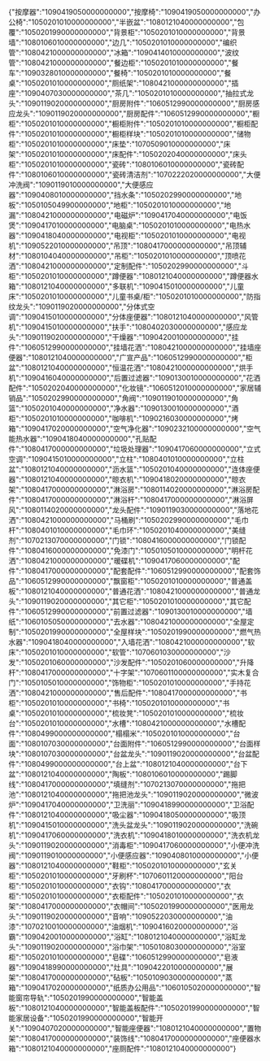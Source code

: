 {"按摩器":"1090419050000000000","按摩椅":"1090419050000000000","办公椅":"1050201010000000000","半嵌盆":"1080121040000000000","包覆":"1050201990000000000","背景柜":"1050201010000000000","背景墙":"1080106010000000000","边几":"1050201010000000000","编织管":"1080421000000000000","冰箱":"1090414010000000000","波纹管":"1080421000000000000","餐边柜":"1050201010000000000","餐车":"1090328010000000000","餐椅":"1050201010000000000","餐桌":"1050201010000000000","厕纸架":"1080421000000000000","插座":"1090407030000000000","茶几":"1050201010000000000","抽拉式龙头":"1090119020000000000","厨房附件":"1060512990000000000","厨房感应龙头":"1090119020000000000","厨房配件":"1060512990000000000","橱柜":"1050201010000000000","橱柜附件":"1050201010000000000","橱柜配件":"1050201010000000000","橱柜样块":"1050201010000000000","储物柜":"1050201010000000000","床垫":"1070509010000000000","床架":"1050201010000000000","床配件":"1050202040000000000","床头柜":"1050201010000000000","瓷砖":"1080106010000000000","瓷砖配件":"1080106010000000000","瓷砖清洁剂":"1070222020000000000","大便冲洗阀":"1090119010000000000","大便感应器":"1090408010000000000","挡水条":"1050202990000000000","地板":"1050105049900000000","地柜":"1050201010000000000","地漏":"1080421000000000000","电磁炉":"1090417040000000000","电饭煲":"1090417010000000000","电脑桌":"1050201010000000000","电热水器":"1090418040000000000","电视柜":"1050201010000000000","电视机":"1090522010000000000","吊顶":"1080417000000000000","吊顶辅材":"1080104040000000000","吊柜":"1050201010000000000","顶喷花洒":"1080421000000000000","定制配件":"1050202990000000000","斗柜":"1050201010000000000","蹲便器":"1080121040000000000","蹲便器水箱":"1080121040000000000","多联机":"1090415010000000000","儿童床":"1050201010000000000","儿童书桌/柜":"1050201010000000000","防指纹龙头":"1090119020000000000","分体式空调":"1090415010000000000","分体座便器":"1080121040000000000","风管机":"1090415010000000000","扶手":"1080402030000000000","感应龙头":"1090119020000000000","干燥器":"1090420010000000000","挂件":"1060512990000000000","挂墙花洒":"1080421000000000000","挂墙座便器":"1080121040000000000","广宣产品":"1060512990000000000","柜盆":"1080121040000000000","恒温花洒":"1080421000000000000","烘手机":"1090416040000000000","后置过滤器":"1090130010000000000","花洒配件":"1050202040000000000","化妆镜":"1060512010000000000","家居辅销品":"1050202990000000000","角阀":"1090119010000000000","角篮":"1050201040000000000","净水器":"1090130010000000000","酒柜":"1050201010000000000","咖啡机":"1090216030000000000","烤箱":"1090417020000000000","空气净化器":"1090232100000000000","空气能热水器":"1090418040000000000","孔贴配件":"1080417000000000000","垃圾处理器":"1090417060000000000","立式空调":"1090415010000000000","立柱":"1080401010000000000","立柱盆":"1080121040000000000","沥水篮":"1050201040000000000","连体座便器":"1080121040000000000","晾衣机":"1090418020000000000","晾衣架":"1080417000000000000","淋浴房":"1080114020000000000","淋浴房配件":"1080417000000000000","淋浴杆":"1080417000000000000","淋浴屏风":"1080114020000000000","龙头配件":"1090119030000000000","落地花洒":"1080421000000000000","马桶刷":"1050202990000000000","毛巾杆":"1080401010000000000","毛巾环":"1050201040000000000","美缝剂":"1070213070000000000","门锁":"1080416000000000000","门锁配件":"1080416000000000000","免漆门":"1050105010000000000","明杆花洒":"1080421000000000000","暖碟机":"1090417060000000000","配件":"1080417000000000000","配套配件":"1060512990000000000","配套饰品":"1060512990000000000","飘窗柜":"1050201010000000000","普通盖板":"1080121040000000000","普通花洒":"1080421000000000000","普通龙头":"1090119020000000000","其它柜":"1050201010000000000","其它配件":"1060512990000000000","前置过滤器":"1090130010000000000","墙纸":"1060105050000000000","去水器":"1080421000000000000","全屋定制":"1050201990000000000","全屋样块":"1050201990000000000","燃气热水器":"1090418040000000000","入墙花洒":"1080421000000000000","软床":"1050201010000000000","软管":"1070601030000000000","沙发":"1050201060000000000","沙发配件":"1050201060000000000","升降杆":"1080417000000000000","十字架":"1070601100000000000","实木复合门":"1050105010000000000","饰物柜":"1050201010000000000","手持花洒":"1080421000000000000","售后配件":"1080417000000000000","书柜":"1050201010000000000","书椅":"1050201010000000000","书桌":"1050201010000000000","梳妆凳":"1050201010000000000","梳妆台":"1050201010000000000","水槽":"1080421000000000000","水槽配件":"1080499000000000000","榻榻米":"1050201010000000000","台面":"1080107030000000000","台面附件":"1060512990000000000","台面样块":"1080107030000000000","台盆龙头":"1090119020000000000","台盆配件":"1080499000000000000","台上盆":"1080121040000000000","台下盆":"1080121040000000000","陶板":"1080106010000000000","踢脚线":"1080417000000000000","填缝剂":"1070213070000000000","拖把池":"1080121040000000000","拖把池龙头":"1090119020000000000","微波炉":"1090417040000000000","卫洗丽":"1090418990000000000","卫浴配件":"1080121040000000000","吸尘器":"1090418050000000000","吸顶机":"1090415010000000000","洗头盆龙头":"1090119020000000000","洗碗机":"1090417060000000000","洗衣机":"1090418010000000000","洗衣机龙头":"1090119020000000000","消毒柜":"1090417060000000000","小便冲洗阀":"1090119010000000000","小便感应器":"1090408010000000000","小便器":"1080121040000000000","鞋柜":"1050201010000000000","玄关柜":"1050201010000000000","牙刷杯":"1070601120000000000","阳台柜":"1050201010000000000","衣钩":"1080417000000000000","衣柜":"1050201010000000000","衣柜配件":"1050201010000000000","衣架":"1080417000000000000","衣帽间":"1050201990000000000","医用龙头":"1090119020000000000","音响":"1090522030000000000","油漆":"1070210010000000000","油烟机":"1090416020000000000","浴霸":"1090420010000000000","浴缸":"1080121040000000000","浴缸龙头":"1090119020000000000","浴巾架":"1050108030000000000","浴室柜":"1050201010000000000","皂碟":"1060512990000000000","皂液器":"1090418990000000000","灶具":"1090422010000000000","展架":"1080417000000000000","砧板":"1050109030000000000","蒸箱":"1090417020000000000","纸质办公用品":"1060105020000000000","智能窗帘导轨":"1050201990000000000","智能盖板":"1080121040000000000","智能盖板配件":"1050201990000000000","智能家居设备":"1050201990000000000","智能开关":"1090407020000000000","智能座便器":"1080121040000000000","置物架":"1080417000000000000","装饰线":"1080417000000000000","座便器水箱":"1080121040000000000","座厕配件":"1080121040000000000"}

